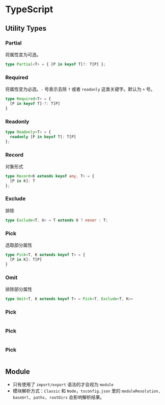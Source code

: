 # TypeScript

## Utility Types
### Partial
将属性变为可选。
``` typescript
type Partial<T> = { [P in keyof T]?: T[P] };
```

### Required
将属性变为必选。`-` 号表示去除 `?` 或者 `readonly` 这类关键字。默认为 `+` 号。
```typescript
type Required<T> = { 
  [P in keyof T]-?: T[P] 
}
```

### Readonly
```typescript
type Readonly<T> = { 
  readonly [P in keyof T]: T[P] 
};
```

### Record
对象形式
```typescript
type Record<K extends keyof any, T> = { 
  [P in K]: T 
};
```

### Exclude
排除
```typescript
type Exclude<T, U> = T extends U ? never : T;
```

### Pick
选取部分属性
```typescript
type Pick<T, K extends keyof T> = {
  [P in K]: T[P]
}
```

### Omit
排除部分属性
```typescript
type Omit<T, K extends keyof T> = Pick<T, Exclude<T, K>>
```

### Pick
```typescript
```

### Pick
```typescript
```

### Pick
```typescript
```




## Module

- 只有使用了 `import/export` 语法的才会视为 `module`
- 模块解析方式：`Classic` 和 `Node`，`tsconfig.json` 里的 `moduleResolution, baseUrl, paths, rootDirs` 会影响解析结果。
